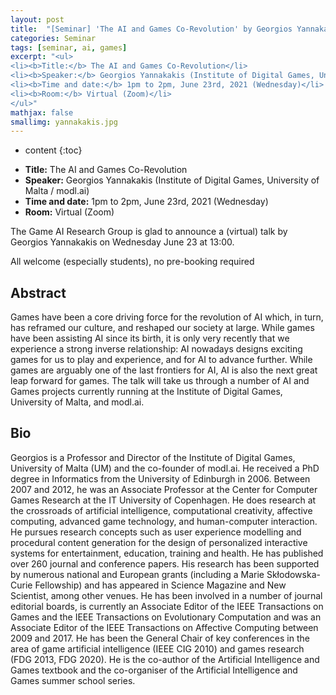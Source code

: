 ```yaml
---
layout: post
title:  "[Seminar] 'The AI and Games Co-Revolution' by Georgios Yannakakis"
categories: Seminar
tags: [seminar, ai, games]
excerpt: "<ul>
<li><b>Title:</b> The AI and Games Co-Revolution</li>
<li><b>Speaker:</b> Georgios Yannakakis (Institute of Digital Games, University of Malta / modl.ai)</li> 
<li><b>Time and date:</b> 1pm to 2pm, June 23rd, 2021 (Wednesday)</li>
<li><b>Room:</b> Virtual (Zoom)</li>
</ul>"
mathjax: false
smallimg: yannakakis.jpg
---
```


* content
{:toc}

<ul>
<li><b>Title:</b> The AI and Games Co-Revolution</li>
<li><b>Speaker:</b> Georgios Yannakakis (Institute of Digital Games, University of Malta / modl.ai)</li> 
<li><b>Time and date:</b> 1pm to 2pm, June 23rd, 2021 (Wednesday)</li>
<li><b>Room:</b> Virtual (Zoom)</li>
</ul>

The Game AI Research Group is glad to announce a (virtual) talk by Georgios Yannakakis on Wednesday June 23 at 13:00.

All welcome (especially students), no pre-booking required 

## Abstract

Games have been a core driving force for the revolution of AI which, in turn, has reframed our culture, and reshaped our society at large. While games have been assisting AI since its birth, it is only very recently that we experience a strong inverse relationship: AI nowadays designs exciting games for us to play and experience, and for AI to advance further. While games are arguably one of the last frontiers for AI, AI is also the next great leap forward for games. The talk will take us through a number of AI and Games projects currently running at the Institute of Digital Games, University of Malta, and modl.ai.

## Bio

Georgios is a Professor and Director of the Institute of Digital Games, University of Malta (UM) and the co-founder of modl.ai. He received a PhD degree in Informatics from the University of Edinburgh in 2006. Between 2007 and 2012, he was an Associate Professor at the Center for Computer Games Research at the IT University of Copenhagen. He does research at the crossroads of artificial intelligence, computational creativity, affective computing, advanced game technology, and human-computer interaction. He pursues research concepts such as user experience modelling and procedural content generation for the design of personalized interactive systems for entertainment, education, training and health. He has published over 260 journal and conference papers. His research has been supported by numerous national and European grants (including a Marie Skłodowska-Curie Fellowship) and has appeared in Science Magazine and New Scientist, among other venues. He has been involved in a number of journal editorial boards, is currently an Associate Editor of the IEEE Transactions on Games and the IEEE Transactions on Evolutionary Computation and was an Associate Editor of the IEEE Transactions on Affective Computing between 2009 and 2017. He has been the General Chair of key conferences in the area of game artificial intelligence (IEEE CIG 2010) and games research (FDG 2013, FDG 2020). He is the co-author of the Artificial Intelligence and Games textbook and the co-organiser of the Artificial Intelligence and Games summer school series.
